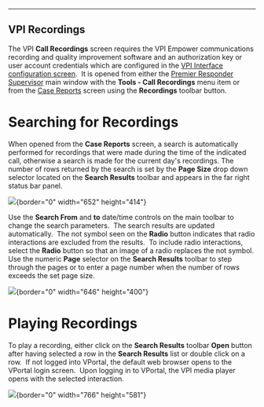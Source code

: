   --------------------
  **VPI Recordings**
  --------------------

The VPI **Call Recordings** screen requires the VPI Empower
communications recording and quality improvement software and an
authorization key or user account credentials which are configured in
the [VPI Interface configuration
screen](VPI%20Interface%20Settings.htm).  It is opened from either the
[Premier Responder Supervisor](911Adviser%20Supervisor.htm) main window
with the **Tools - Call Recordings** menu item or from the [Case
Reports](Case%20Reports.htm) screen using the **Recordings** toolbar
button.

# Searching for Recordings

When opened from the **Case Reports** screen, a search is automatically
performed for recordings that were made during the time of the indicated
call, otherwise a search is made for the current day\'s recordings. The
number of rows returned by the search is set by the **Page Size** drop
down selector located on the **Search Results** toolbar and appears in
the far right status bar panel.

![](VPI%20Recordings_files/image001.png){border="0" width="652"
height="414"}

Use the **Search From** and **to** date/time controls on the main
toolbar to change the search parameters.  The search results are updated
automatically.  The not symbol seen on the **Radio** button indicates
that radio interactions are excluded from the results.  To include radio
interactions, select the **Radio** button so that an image of a radio
replaces the not symbol.  Use the numeric **Page** selector on the
**Search Results** toolbar to step through the pages or to enter a page
number when the number of rows exceeds the set page size.

![](VPI%20Recordings_files/image002.png){border="0" width="646"
height="400"}

# Playing Recordings

To play a recording, either click on the **Search Results** toolbar
**Open** button after having selected a row in the **Search Results**
list or double click on a row.  If not logged into VPortal, the default
web browser opens to the VPortal login screen.  Upon logging in to
VPortal, the VPI media player opens with the selected interaction.

![](VPI%20Recordings_files/image003.png){border="0" width="766"
height="581"}
